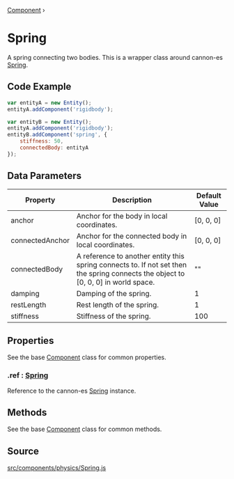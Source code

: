 [Component](api/core/Component) ›

# Spring
A spring connecting two bodies. This is a wrapper class around cannon-es [Spring](https://pmndrs.github.io/cannon-es/docs/classes/spring.html).

## Code Example

```javascript
var entityA = new Entity();
entityA.addComponent('rigidbody');

var entityB = new Entity();
entityA.addComponent('rigidbody');
entityB.addComponent('spring', {
	stiffness: 50,
	connectedBody: entityA
});
```

## Data Parameters

| Property        | Description                                                                                                                        | Default Value |
|-----------------|------------------------------------------------------------------------------------------------------------------------------------|---------------|
| anchor          | Anchor for the body in local coordinates.                                                                                          | [0, 0, 0]     |
| connectedAnchor | Anchor for the connected body in local coordinates.                                                                                | [0, 0, 0]     |
| connectedBody   | A reference to another entity this spring connects to. If not set then the spring connects the object to [0, 0, 0] in world space. | ""            |
| damping         | Damping of the spring.                                                                                                             | 1             |
| restLength      | Rest length of the spring.                                                                                                         | 1             |
| stiffness       | Stiffness of the spring.                                                                                                           | 100           |

## Properties

See the base [Component](api/core/Component) class for common properties.

### .<a>ref</a> : <span class="param">[Spring](https://pmndrs.github.io/cannon-es/docs/classes/spring.html)</span>
Reference to the cannon-es [Spring](https://pmndrs.github.io/cannon-es/docs/classes/spring.html) instance.

## Methods

See the base [Component](api/core/Component) class for common methods.

## Source
[src/components/physics/Spring.js](https://github.com/Cloud9c/taro/blob/master/src/components/physics/Spring.js)